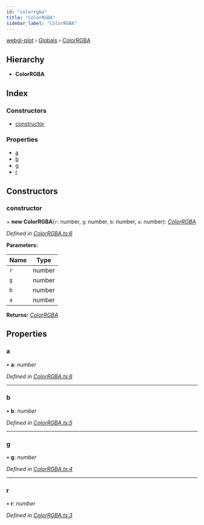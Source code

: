 ```yaml
---
id: "colorrgba"
title: "ColorRGBA"
sidebar_label: "ColorRGBA"
---
```


[webgl-plot](../index.md) › [Globals](../globals.md) › [ColorRGBA](colorrgba.md)

## Hierarchy

* **ColorRGBA**

## Index

### Constructors

* [constructor](colorrgba.md#constructor)

### Properties

* [a](colorrgba.md#a)
* [b](colorrgba.md#b)
* [g](colorrgba.md#g)
* [r](colorrgba.md#r)

## Constructors

###  constructor

\+ **new ColorRGBA**(`r`: number, `g`: number, `b`: number, `a`: number): *[ColorRGBA](colorrgba.md)*

*Defined in [ColorRGBA.ts:6](https://github.com/danchitnis/webgl-plot/blob/3034d30/src/ColorRGBA.ts#L6)*

**Parameters:**

Name | Type |
------ | ------ |
`r` | number |
`g` | number |
`b` | number |
`a` | number |

**Returns:** *[ColorRGBA](colorrgba.md)*

## Properties

###  a

• **a**: *number*

*Defined in [ColorRGBA.ts:6](https://github.com/danchitnis/webgl-plot/blob/3034d30/src/ColorRGBA.ts#L6)*

___

###  b

• **b**: *number*

*Defined in [ColorRGBA.ts:5](https://github.com/danchitnis/webgl-plot/blob/3034d30/src/ColorRGBA.ts#L5)*

___

###  g

• **g**: *number*

*Defined in [ColorRGBA.ts:4](https://github.com/danchitnis/webgl-plot/blob/3034d30/src/ColorRGBA.ts#L4)*

___

###  r

• **r**: *number*

*Defined in [ColorRGBA.ts:3](https://github.com/danchitnis/webgl-plot/blob/3034d30/src/ColorRGBA.ts#L3)*
